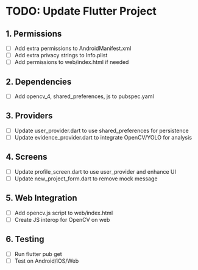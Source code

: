 # TODO: Update Flutter Project

## 1. Permissions
- [ ] Add extra permissions to AndroidManifest.xml
- [ ] Add extra privacy strings to Info.plist
- [ ] Add permissions to web/index.html if needed

## 2. Dependencies
- [ ] Add opencv_4, shared_preferences, js to pubspec.yaml

## 3. Providers
- [ ] Update user_provider.dart to use shared_preferences for persistence
- [ ] Update evidence_provider.dart to integrate OpenCV/YOLO for analysis

## 4. Screens
- [ ] Update profile_screen.dart to use user_provider and enhance UI
- [ ] Update new_project_form.dart to remove mock message

## 5. Web Integration
- [ ] Add opencv.js script to web/index.html
- [ ] Create JS interop for OpenCV on web

## 6. Testing
- [ ] Run flutter pub get
- [ ] Test on Android/iOS/Web
